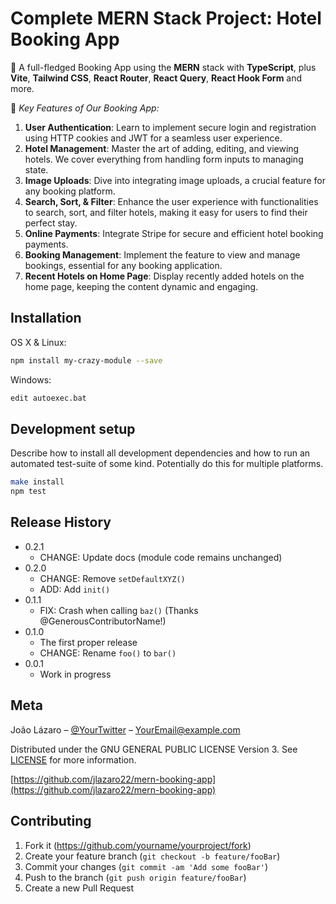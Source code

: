 # Complete MERN Stack Project: Hotel Booking App

🚀 A full-fledged Booking App using the **MERN** stack with **TypeScript**, plus **Vite**, **Tailwind CSS**, **React Router**, **React Query**, **React Hook Form** and more.

🔑 *Key Features of Our Booking App:*

1. **User Authentication**: Learn to implement secure login and registration using HTTP cookies and JWT for a seamless user experience.
2. **Hotel Management**: Master the art of adding, editing, and viewing hotels. We cover everything from handling form inputs to managing state.
3. **Image Uploads**: Dive into integrating image uploads, a crucial feature for any booking platform.
4. **Search, Sort, & Filter**: Enhance the user experience with functionalities to search, sort, and filter hotels, making it easy for users to find their perfect stay.
5. **Online Payments**: Integrate Stripe for secure and efficient hotel booking payments.
6. **Booking Management**: Implement the feature to view and manage bookings, essential for any booking application.
7. **Recent Hotels on Home Page**: Display recently added hotels on the home page, keeping the content dynamic and engaging.

## Installation

OS X & Linux:

```sh
npm install my-crazy-module --save
```

Windows:

```sh
edit autoexec.bat
```

## Development setup

Describe how to install all development dependencies and how to run an automated test-suite of some kind. Potentially do this for multiple platforms.

```sh
make install
npm test
```

## Release History

* 0.2.1
  * CHANGE: Update docs (module code remains unchanged)
* 0.2.0
  * CHANGE: Remove `setDefaultXYZ()`
  * ADD: Add `init()`
* 0.1.1
  * FIX: Crash when calling `baz()` (Thanks @GenerousContributorName!)
* 0.1.0
  * The first proper release
  * CHANGE: Rename `foo()` to `bar()`
* 0.0.1
  * Work in progress

## Meta

João Lázaro – [@YourTwitter](https://twitter.com/dbader_org) – <YourEmail@example.com>

Distributed under the GNU GENERAL PUBLIC LICENSE Version 3.
See [LICENSE](LICENSE) for more information.

[https://github.com/jlazaro22/mern-booking-app](https://github.com/jlazaro22/mern-booking-app)

## Contributing

1. Fork it (<https://github.com/yourname/yourproject/fork>)
2. Create your feature branch (`git checkout -b feature/fooBar`)
3. Commit your changes (`git commit -am 'Add some fooBar'`)
4. Push to the branch (`git push origin feature/fooBar`)
5. Create a new Pull Request
